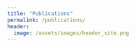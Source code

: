 ```yaml
---
title: "Publications"
permalink: /publications/
header:
  image: /assets/images/header_site.png
---
```

